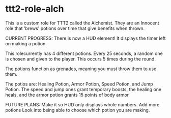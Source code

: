 # ttt2-role-alch
This is a custom role for TTT2 called the Alchemist.
They are an Innocent role that 'brews' potions over time that give benefits when thrown.


CURRENT PROGRESS:
There is now a HUD element! It displays the timer left on making a potion.

This rolecurrently has 4 different potions. Every 25 seconds, a random one is chosen and given to the player. This occurs 5 times during the round.

The potions function as grenades, meaning you must throw them to use them.

The potios are: Healing Potion, Armor Potion, Speed Potion, and Jump Potion. The speed and jump ones grant temporary boosts, the healing one heals, and the armor potion grants 15 points of body armor



FUTURE PLANS:
Make it so HUD only displays whole numbers.
Add more potions
Look into being able to choose which potion you are making.
